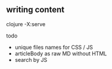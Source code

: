 ## writing content

clojure -X:serve

todo

- unique files names for CSS / JS
- articleBody as raw MD without HTML
- search by JS